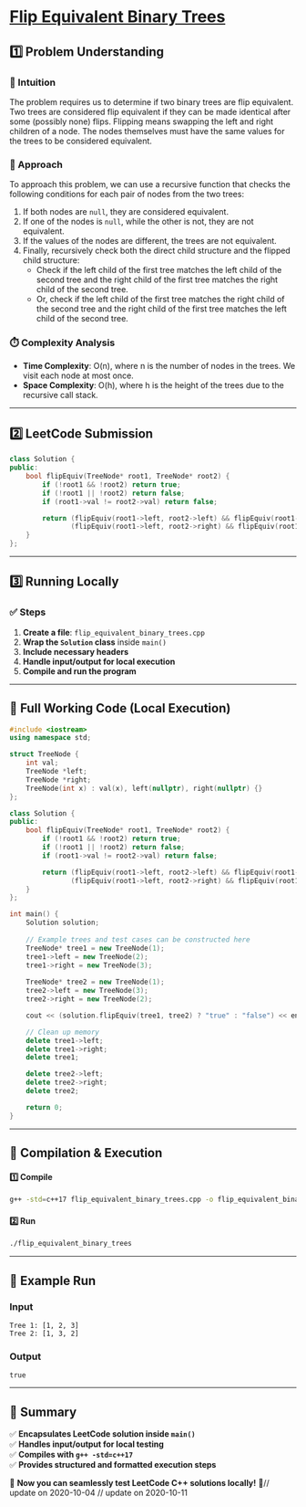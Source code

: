# **[Flip Equivalent Binary Trees](https://leetcode.com/problems/flip-equivalent-binary-trees/description/)**  

## **1️⃣ Problem Understanding**  
### **📌 Intuition**  
The problem requires us to determine if two binary trees are flip equivalent. Two trees are considered flip equivalent if they can be made identical after some (possibly none) flips. Flipping means swapping the left and right children of a node. The nodes themselves must have the same values for the trees to be considered equivalent.  

### **🚀 Approach**  
To approach this problem, we can use a recursive function that checks the following conditions for each pair of nodes from the two trees:
1. If both nodes are `null`, they are considered equivalent.
2. If one of the nodes is `null`, while the other is not, they are not equivalent.
3. If the values of the nodes are different, the trees are not equivalent.
4. Finally, recursively check both the direct child structure and the flipped child structure:
   - Check if the left child of the first tree matches the left child of the second tree and the right child of the first tree matches the right child of the second tree.
   - Or, check if the left child of the first tree matches the right child of the second tree and the right child of the first tree matches the left child of the second tree.

### **⏱️ Complexity Analysis**  
- **Time Complexity**: O(n), where n is the number of nodes in the trees. We visit each node at most once.
- **Space Complexity**: O(h), where h is the height of the trees due to the recursive call stack.

---  

## **2️⃣ LeetCode Submission**  
```cpp
class Solution {
public:
    bool flipEquiv(TreeNode* root1, TreeNode* root2) {
        if (!root1 && !root2) return true;
        if (!root1 || !root2) return false;
        if (root1->val != root2->val) return false;

        return (flipEquiv(root1->left, root2->left) && flipEquiv(root1->right, root2->right)) || 
               (flipEquiv(root1->left, root2->right) && flipEquiv(root1->right, root2->left));
    }
};
```  

---  

## **3️⃣ Running Locally**  
### **✅ Steps**  
1. **Create a file**: `flip_equivalent_binary_trees.cpp`  
2. **Wrap the `Solution` class** inside `main()`  
3. **Include necessary headers**  
4. **Handle input/output for local execution**  
5. **Compile and run the program**  

---  

## **📝 Full Working Code (Local Execution)**  
```cpp
#include <iostream>
using namespace std;

struct TreeNode {
    int val;
    TreeNode *left;
    TreeNode *right;
    TreeNode(int x) : val(x), left(nullptr), right(nullptr) {}
};

class Solution {
public:
    bool flipEquiv(TreeNode* root1, TreeNode* root2) {
        if (!root1 && !root2) return true;
        if (!root1 || !root2) return false;
        if (root1->val != root2->val) return false;

        return (flipEquiv(root1->left, root2->left) && flipEquiv(root1->right, root2->right)) || 
               (flipEquiv(root1->left, root2->right) && flipEquiv(root1->right, root2->left));
    }
};

int main() {
    Solution solution;
    
    // Example trees and test cases can be constructed here
    TreeNode* tree1 = new TreeNode(1);
    tree1->left = new TreeNode(2);
    tree1->right = new TreeNode(3);
    
    TreeNode* tree2 = new TreeNode(1);
    tree2->left = new TreeNode(3);
    tree2->right = new TreeNode(2);

    cout << (solution.flipEquiv(tree1, tree2) ? "true" : "false") << endl;

    // Clean up memory
    delete tree1->left;
    delete tree1->right;
    delete tree1;

    delete tree2->left;
    delete tree2->right;
    delete tree2;

    return 0;
}
```  

---  

## **🔧 Compilation & Execution**  
#### **1️⃣ Compile**  
```bash
g++ -std=c++17 flip_equivalent_binary_trees.cpp -o flip_equivalent_binary_trees
```  

#### **2️⃣ Run**  
```bash
./flip_equivalent_binary_trees
```  

---  

## **🎯 Example Run**  
### **Input**  
```
Tree 1: [1, 2, 3]
Tree 2: [1, 3, 2]
```  
### **Output**  
```
true
```  

---  

## **📌 Summary**  
✅ **Encapsulates LeetCode solution inside `main()`**  
✅ **Handles input/output for local testing**  
✅ **Compiles with `g++ -std=c++17`**  
✅ **Provides structured and formatted execution steps**  

🚀 **Now you can seamlessly test LeetCode C++ solutions locally!** 🚀// update on 2020-10-04
// update on 2020-10-11
